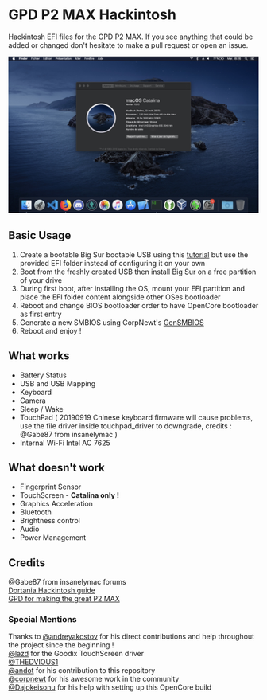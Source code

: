 # GPD P2 MAX Hackintosh

Hackintosh EFI files for the GPD P2 MAX.
If you see anything that could be added or changed don't hesitate to make a pull request or open an issue.

![Catalina with working Graphics Acceleration](/images/Catalina.jpeg)

## Basic Usage

1. Create a bootable Big Sur bootable USB using this [tutorial](https://dortania.github.io/OpenCore-Install-Guide/installer-guide/) but use the provided EFI folder instead of configuring it on your own
2. Boot from the freshly created USB then install Big Sur on a free partition of your drive
3. During first boot, after installing the OS, mount your EFI partition and place the EFI folder content alongside other OSes bootloader
4. Reboot and change BIOS bootloader order to have OpenCore bootloader as first entry
5. Generate a new SMBIOS using CorpNewt's [GenSMBIOS](https://github.com/corpnewt/GenSMBIOS)
6. Reboot and enjoy !

## What works

- Battery Status
- USB and USB Mapping
- Keyboard
- Camera
- Sleep / Wake
- TouchPad ( 20190919 Chinese keyboard firmware will cause problems, use the file driver inside touchpad_driver to downgrade, credits : @Gabe87 from insanelymac )
- Internal Wi-Fi Intel AC 7625

## What doesn't work

- Fingerprint Sensor
- TouchScreen - **Catalina only !**
- Graphics Acceleration
- Bluetooth
- Brightness control
- Audio
- Power Management

## Credits

@Gabe87 from insanelymac forums \
[Dortania Hackintosh guide](https://dortania.github.io/) \
[GPD for making the great P2 MAX](http://gpd.hk/)

### Special Mentions

Thanks to [@andreyakostov](https://github.com/andreyakostov) for his direct contributions and help throughout the project since the beginning ! \
[@lazd](https://github.com/lazd/VoodooI2CGoodix) for the Goodix TouchScreen driver \
[@THEDVIOUS1](https://github.com/THEDEVIOUS1) \
[@andot](https://github.com/andot) for his contribution to this repository \
[@corpnewt](https://github.com/corpnewt) for his awesome work in the community \
[@Dajokeisonu](https://github.com/Dajokeisonu) for his help with setting up this OpenCore build
